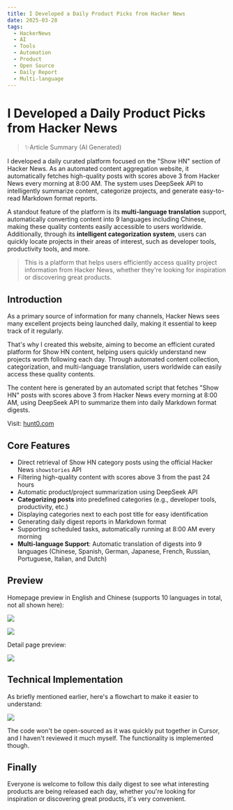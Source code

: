 ```yaml
---
title: I Developed a Daily Product Picks from Hacker News
date: 2025-03-28
tags:
  - HackerNews
  - AI
  - Tools
  - Automation
  - Product
  - Open Source
  - Daily Report
  - Multi-language
---
```

# I Developed a Daily Product Picks from Hacker News

> ✨Article Summary (AI Generated)

<!-- DESC SEP -->

I developed a daily curated platform focused on the "Show HN" section of Hacker News. As an automated content aggregation website, it automatically fetches high-quality posts with scores above 3 from Hacker News every morning at 8:00 AM. The system uses DeepSeek API to intelligently summarize content, categorize projects, and generate easy-to-read Markdown format reports.

A standout feature of the platform is its **multi-language translation** support, automatically converting content into 9 languages including Chinese, making these quality contents easily accessible to users worldwide. Additionally, through its **intelligent categorization system**, users can quickly locate projects in their areas of interest, such as developer tools, productivity tools, and more.

> This is a platform that helps users efficiently access quality project information from Hacker News, whether they're looking for inspiration or discovering great products.

<!-- DESC SEP -->

## Introduction

As a primary source of information for many channels, Hacker News sees many excellent projects being launched daily, making it essential to keep track of it regularly.

That's why I created this website, aiming to become an efficient curated platform for Show HN content, helping users quickly understand new projects worth following each day. Through automated content collection, categorization, and multi-language translation, users worldwide can easily access these quality contents.

The content here is generated by an automated script that fetches "Show HN" posts with scores above 3 from Hacker News every morning at 8:00 AM, using DeepSeek API to summarize them into daily Markdown format digests.

Visit: [hunt0.com](https://hunt0.com)

## Core Features

- Direct retrieval of Show HN category posts using the official Hacker News `showstories` API
- Filtering high-quality content with scores above 3 from the past 24 hours
- Automatic product/project summarization using DeepSeek API
- **Categorizing posts** into predefined categories (e.g., developer tools, productivity, etc.)
- Displaying categories next to each post title for easy identification
- Generating daily digest reports in Markdown format
- Supporting scheduled tasks, automatically running at 8:00 AM every morning
- **Multi-language Support**: Automatic translation of digests into 9 languages (Chinese, Spanish, German, Japanese, French, Russian, Portuguese, Italian, and Dutch)

## Preview

Homepage preview in English and Chinese (supports 10 languages in total, not all shown here):

![](https://oss.justin3go.com/blogs/Pasted%20image%2020250328155205.png)

![](https://oss.justin3go.com/blogs/Pasted%20image%2020250328155226.png)

Detail page preview:

![](https://oss.justin3go.com/blogs/Pasted%20image%2020250328155243.png)

## Technical Implementation

As briefly mentioned earlier, here's a flowchart to make it easier to understand:

![](https://oss.justin3go.com/blogs/Pasted%20image%2020250328161555.png)

The code won't be open-sourced as it was quickly put together in Cursor, and I haven't reviewed it much myself. The functionality is implemented though.

## Finally

Everyone is welcome to follow this daily digest to see what interesting products are being released each day, whether you're looking for inspiration or discovering great products, it's very convenient. 